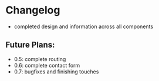 # Changelog

- completed design and information across all components

## Future Plans:
- 0.5: complete routing
- 0.6: complete contact form
- 0.7: bugfixes and finishing touches
